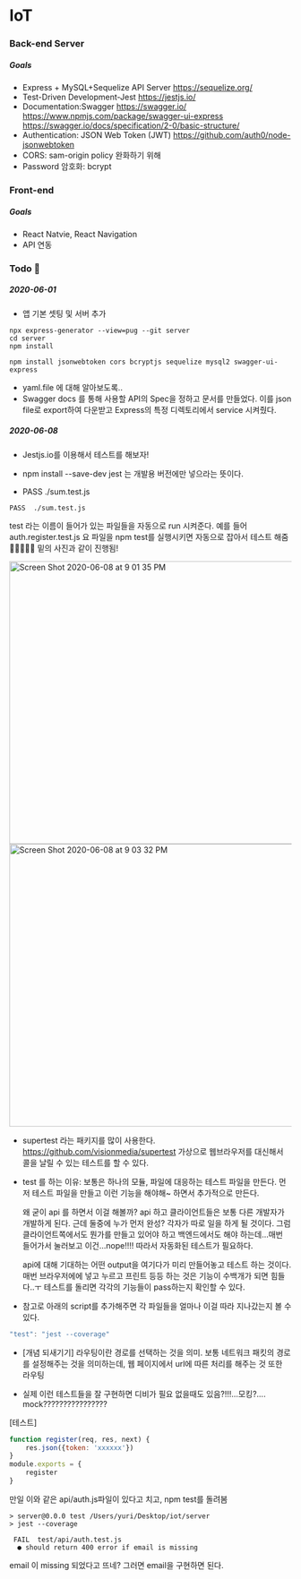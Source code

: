 # IoT

### Back-end Server 

##### Goals

- Express + MySQL+Sequelize API Server https://sequelize.org/
- Test-Driven Development-Jest https://jestjs.io/
- Documentation:Swagger https://swagger.io/ https://www.npmjs.com/package/swagger-ui-express https://swagger.io/docs/specification/2-0/basic-structure/
- Authentication: JSON Web Token (JWT) https://github.com/auth0/node-jsonwebtoken
- CORS: sam-origin policy 완화하기 위해
- Password 암호화: bcrypt



### Front-end 

##### Goals

- React Natvie, React Navigation
- API 연동



###  Todo 🥺

##### 2020-06-01

- 앱 기본 셋팅 및 서버 추가

```shell
npx express-generator --view=pug --git server
cd server
npm install

npm install jsonwebtoken cors bcryptjs sequelize mysql2 swagger-ui-express
```

- yaml.file 에 대해 알아보도록..
- Swagger docs 를 통해 사용할 API의 Spec을 정하고 문서를 만들었다. 이를 json file로 export하여 다운받고 Express의 특정 디렉토리에서 service 시켜줬다.



##### 2020-06-08

- Jestjs.io를 이용해서 테스트를 해보자!

- npm install --save-dev jest 는 개발용 버전에만 넣으라는 뜻이다.
- PASS  ./sum.test.js 

```
PASS  ./sum.test.js 
```

 test 라는 이름이 들어가 있는 파일들을 자동으로  run 시켜준다. 예를 들어 auth.register.test.js 요 파일을 npm test를 실행시키면 자동으로 잡아서 테스트 해줌 👏👏👏👏👏 밑의 사진과 같이 진행됨!

<img width="505" alt="Screen Shot 2020-06-08 at 9 01 35 PM" src="https://user-images.githubusercontent.com/33794732/84028198-463bc980-a9cb-11ea-9c08-633ad9bf19e1.png">

<img width="505" alt="Screen Shot 2020-06-08 at 9 03 32 PM" src="https://user-images.githubusercontent.com/33794732/84028356-8438ed80-a9cb-11ea-8fe2-9c40b9570d90.png">



- supertest 라는 패키지를 많이 사용한다. https://github.com/visionmedia/supertest 가상으로 웹브라우저를 대신해서 콜을 날릴 수 있는 테스트를 할 수 있다. 

- test 를 하는 이유: 보통은  하나의 모듈, 파일에 대응하는 테스트 파일을 만든다. 먼저 테스트 파일을 만들고 이런 기능을 해야해~ 하면서 추가적으로 만든다. 

  왜 굳이 api 를 하면서 이걸 해볼까? api 하고 클라이언트들은 보통 다른 개발자가 개발하게 된다. 근데 둘중에 누가 먼저 완성? 각자가 따로 일을 하게 될 것이다. 그럼 클라이언트쪽에서도 뭔가를 만들고 있어야 하고 백엔드에서도 해야 하는데...매번 들어가서 눌러보고 이건...nope!!!!  따라서 자동화된 테스트가 필요하다. 

  api에 대해 기대하는 어떤 output을 여기다가 미리 만들어놓고 테스트 하는 것이다. 매번 브라우저에에 넣고 누르고 프린트 등등 하는 것은 기능이 수백개가 되면 힘들다..ㅜ 테스트를 돌리면 각각의 기능들이 pass하는지 확인할 수 있다. 

- 참고로 아래의 script를 추가해주면 각 파일들을 얼마나 이걸 따라 지나갔는지 볼 수 있다.

```javascript
"test": "jest --coverage"
```

- [개념 되새기기] 라우팅이란 경로를 선택하는 것을 의미. 보통 네트워크 패킷의 경로를 설정해주는 것을 의미하는데, 웹 페이지에서 url에 따른 처리를 해주는 것 또한 라우팅

- 실제 이런 테스트들을 잘 구현하면 디비가 필요 없을때도 있음?!!!...모킹?.... mock????????????????



[테스트]

```javascript
function register(req, res, next) {
    res.json({token: 'xxxxxx'})
}
module.exports = {
    register
}
```

만일 이와 같은 api/auth.js파일이 있다고 치고, npm test를 돌려봄 

```shell
> server@0.0.0 test /Users/yuri/Desktop/iot/server
> jest --coverage

 FAIL  test/api/auth.test.js
  ● should return 400 error if email is missing
```

email 이 missing 되었다고 뜨네? 그러면 email을 구현하면 된다. 



